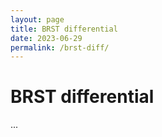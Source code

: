 ```yaml
---
layout: page
title: BRST differential
date: 2023-06-29
permalink: /brst-diff/
---
```

# BRST differential
...
